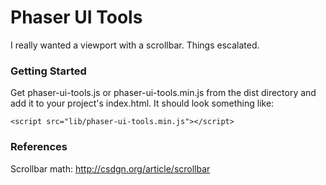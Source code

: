 # Phaser UI Tools
I really wanted a viewport with a scrollbar. Things escalated.

### Getting Started
Get phaser-ui-tools.js or phaser-ui-tools.min.js from the dist directory and add it to your project's index.html.
It should look something like:
```
<script src="lib/phaser-ui-tools.min.js"></script>
```

### References
Scrollbar math:
http://csdgn.org/article/scrollbar
